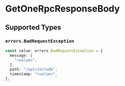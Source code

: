 # GetOneRpcResponseBody


## Supported Types

### `errors.BadRequestException`

```typescript
const value: errors.BadRequestException = {
  message: [
    "<value>",
  ],
  path: "/opt/include",
  timestamp: "<value>",
};
```


